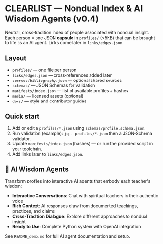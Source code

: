 # CLEARLIST — Nondual Index & AI Wisdom Agents (v0.4)

Neutral, cross‑tradition index of people associated with nondual insight.
Each person = one JSON **capsule** in `profiles/` (<5KB) that can be brought to life as an AI agent.
Links come later in `links/edges.json`.

## Layout
- `profiles/` — one file per person
- `links/edges.json` — cross‑references added later
- `sources/bibliography.json` — optional shared sources
- `schemas/` — JSON Schemas for validation
- `manifests/index.json` — list of available profiles + hashes
- `media/` — licensed assets (optional)
- `docs/` — style and contributor guides

## Quick start
1. Add or edit a `profiles/*.json` using `schemas/profile.schema.json`.
2. Run validation (example): `jq . profiles/*.json` then a JSON‑Schema validator.
3. Update `manifests/index.json` (hashes) — or run the provided script in your toolchain.
4. Add links later to `links/edges.json`.

## 🚀 AI Wisdom Agents
Transform profiles into interactive AI agents that embody each teacher's wisdom:
- **Interactive Conversations**: Chat with spiritual teachers in their authentic voice
- **Rich Context**: AI responses draw from documented teachings, practices, and claims
- **Cross-Tradition Dialogue**: Explore different approaches to nondual insight
- **Ready to Use**: Complete Python system with OpenAI integration

See `README_demo.md` for full AI agent documentation and setup.
